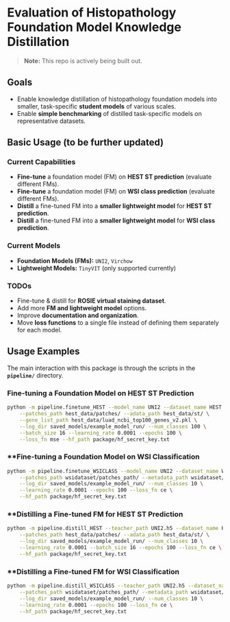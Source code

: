 # Evaluation of Histopathology Foundation Model Knowledge Distillation

> **Note:** This repo is actively being built out.

## Goals

- Enable knowledge distillation of histopathology foundation models into smaller, task-specific **student models** of various scales.
- Enable **simple benchmarking** of distilled task-specific models on representative datasets.

## Basic Usage (to be further updated)

### **Current Capabilities**
- **Fine-tune** a foundation model (FM) on **HEST ST prediction** (evaluate different FMs).
- **Fine-tune** a foundation model (FM) on **WSI class prediction** (evaluate different FMs).
- **Distill** a fine-tuned FM into a **smaller lightweight model** for **HEST ST prediction**.
- **Distill** a fine-tuned FM into a **smaller lightweight model** for **WSI class prediction**.

### **Current Models**
- **Foundation Models (FMs):** `UNI2`, `Virchow`
- **Lightweight Models:** `TinyVIT` (only supported currently)

### **TODOs**
- Fine-tune & distill for **ROSIE virtual staining dataset**.
- Add more **FM and lightweight model** options.
- Improve **documentation and organization**.
- Move **loss functions** to a single file instead of defining them separately for each model.

## **Usage Examples**

The main interaction with this package is through the scripts in the **`pipeline/`** directory.

### **Fine-tuning a Foundation Model on HEST ST Prediction**
```bash
python -m pipeline.finetune_HEST --model_name UNI2 --dataset_name HEST \
    --patches_path hest_data/patches/ --adata_path hest_data/st/ \
    --gene_list_path hest_data/luad_ncbi_top100_genes_v2.pkl \
    --log_dir saved_models/example_model_run/ --num_classes 100 \
    --batch_size 16 --learning_rate 0.0001 --epochs 100 \
    --loss_fn mse --hf_path package/hf_secret_key.txt
```

### **Fine-tuning a Foundation Model on WSI Classification
```bash
python -m pipeline.finetune_WSICLASS --model_name UNI2 --dataset_name WSICLASS \
    --patches_path wsidataset/patches_path/ --metadata_path wsidataset/metadata.csv \
    --log_dir saved_models/example_model_run/ --num_classes 10 \
    --learning_rate 0.0001 --epochs 100 --loss_fn ce \
    --hf_path package/hf_secret_key.txt
```

### **Distilling a Fine-tuned FM for HEST ST Prediction
```bash
python -m pipeline.distill_HEST --teacher_path UNI2.h5 --dataset_name HEST \
    --patches_path hest_data/patches/ --adata_path hest_data/st/ \
    --log_dir saved_models/example_model_run/ --num_classes 10 \
    --learning_rate 0.0001 --batch_size 16 --epochs 100 --loss_fn ce \
    --hf_path package/hf_secret_key.txt
```
### **Distilling a Fine-tuned FM for WSI Classification
```bash
python -m pipeline.distill_WSICLASS --teacher_path UNI2.h5 --dataset_name WSICLASS \
    --patches_path wsidataset/patches_path/ --metadata_path wsidataset/metadata.csv \
    --log_dir saved_models/example_model_run/ --num_classes 10 \
    --learning_rate 0.0001 --epochs 100 --loss_fn ce \
    --hf_path package/hf_secret_key.txt
```

